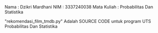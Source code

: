 Nama : Dzikri Mardhani NIM : 3337240038 Mata Kuliah : Probabilitas Dan Statistika

"rekomendasi_film_tmdb.py" Adalah SOURCE CODE untuk program UTS Probabilitas Dan Statistika

